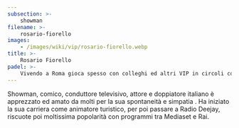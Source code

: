 ```yaml
---
subsection: >-
    showman
filename: >-
    rosario-fiorello
images:
    - /images/wiki/vip/rosario-fiorello.webp
title: >-
    Rosario Fiorello
padel: >-
    Vivendo a Roma gioca spesso con colleghi ed altri VIP in circoli come il Due Ponti Sporting Club, dove compare immortalato in uno scatto con i giocatori italiani di Serie A Marcelo Capitani e Saverio Palmieri.
---
```

Showman, comico, conduttore televisivo, attore e doppiatore italiano è apprezzato ed amato da molti per la sua spontaneità e simpatia . Ha iniziato la sua carriera come animatore turistico, per poi passare a Radio Deejay, riscuote poi moltissima popolarità con programmi tra Mediaset e Rai.